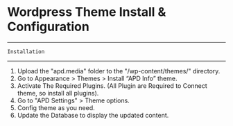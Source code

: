 # Wordpress Theme Install & Configuration

-------------------------------------------------------
    Installation
-------------------------------------------------------

1. Upload the "apd.media" folder to the "/wp-content/themes/" directory.
2. Go to Appearance > Themes > Install “APD Info” theme.
2. Activate The Required Plugins. (All Plugin are Required to Connect theme, so install all plugins).
3. Go to "APD Settings" > Theme options.
4. Config theme as you need.
5. Update the Database to display the updated content.